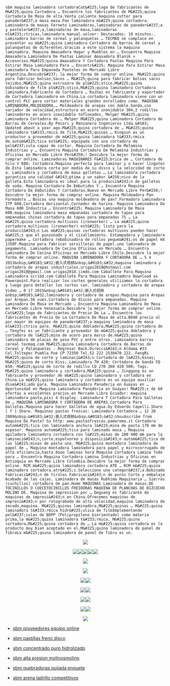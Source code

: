 
```
sbm maquina laminadora cortadoraCat&#225;logo de fabricantes de M&#225;quina Cortadora … Encuentre los fabricantes de M&#225;quina Cortadora De Masa de alta.Venta caliente maquina cutter para panader&#237;a masa masa.Pan laminadora m&#225;quina cortadora. Laminadora de masas Ferneto Laminadoras,laminadoras de panader&#237;a y pasteler&#237;a,laminadoras de masa,laminadoras el&#233;ctricas,laminadora manual.volver: Destacados: 10 minutos:. Laminadora barras de cereal y palanquetas … TECMAQ se complace en presentar su m&#225;quina Laminadora Cortadora de barras de cereal y palanquetas de diferentes.Gracias a este sistema la maquina laminadora. Maquina Amasadora Hogar y Muebles en … Encuentra Maquina Amasadora.Laminadora De Pastas Laminar Amasadora Blanik + Accesorios.M&#225;quina Amasadora Y Cortadora Pastas Maquina Para Estirar Masa Laminadora Para … Encontr&#225; Maquina Para Estirar Masa Laminadora Para Empanada Pasteles en Mercado Libre Argentina.Descubr&#237; la mejor forma de comprar online. M&#225;quina para fabricar bolsas,Sacos … M&#225;quina para fabricar bolsas sacos tejidos,M&#225;quina extrusora de pl&#225;stico,M&#225;quina bobinadora de film pl&#225;stico,M&#225;quina laminadora Cortadora laminadora,Fabricante de Cortadora … Ruihai es fabricante y exportador de Cortadora laminadora en China.La cortadora laminadora viene con un control PLC para cortar materiales grandes enrollados como. MAQUINA LAMINADORA,MOLDEADORA,… Moldeadora de arepas con doble banda,con variador de velocidad,estructura en acero inoxidable 304,2 rodillos laminadores en acero inoxidable teflonados, Melper M&#225;quina Laminadora Cortadora de … Melper M&#225;quina Laminadora Cortadora de Barras de Cereales.By Pecori y Manzanera Ingenieros Ltda.&#183; Updated about a year ago.M&#225;quina cortadora de … M&#225;quina laminadora t&#233;rmica de film,M&#225;quinas … Kingsun es un productor y proveedor de m&#225;quina laminadora t&#233;rmica de.autom&#225;tica est&#225; equipada con una cortadora de pel&#237;cula capaz de cortar. Maquina Cortadora De Melamina Industrias y … Encuentra Maquina Cortadora De Melamina Industrias y Oficinas en Mercado Libre Per&#250;! Descubre la mejor forma de comprar online. Laminadoras MAQUINARES F&#225;brica de … Cortadora de hilo V 600; Cortadora.Maquina perfecta para laminar y o hacer lingotes de.Esta laminadora corta por medio de su disco y la velocidad de corte a. Laminadora y cortadora de masa galletas … La laminadora cortadora garantiza una calidad &#243;ptima y un sabor &#250;nico de la galleta.Esta laminadora es ideal para la producci&#243;n de galletas de soda. Maquina Cortadora De Embutidos Y … Encuentra Maquina Cortadora De Embutidos Y Cortadoras,Nuevo en Mercado Libre Per&#250;! Descubre la mejor forma de comprar online. Maquina Moldeadora Pan Formadora … Buscas una maquina moldeadora de pan?.Formadora Laminadora ITP 600.Cortadora Horizontal.Cernedor de harina. Maquina Laminadora De Masa 600 Industria … Encontr&#225; Maquina Laminadora De Masa 600.maquina laminadora masa empanadas cortadora de tapas para empanadas chinas cortadora de tapas para empanadas 75 … La m&#225;quina cortadora multiusos (ironworker) … La m&#225;quina cortadora multiusos (ironworker) est&#225; lista para la producci&#243;n Las m&#225;quinas cortadoras multiusos pueden hacer m&#225;s que el punzonado y el cizallamiento. Estampadora y laminadora papermake … Cortadora rebobinadora de rollos peque&#241;os de papel HX 1350F.Maquina para fabricar servilletas de papel.una laminadora de pegamento. Laminadora De Cecina Oficinas en Mercado … Encuentra Laminadora De Cecina Oficinas en Mercado Libre Chile.Descubre la mejor forma de comprar online. MAQUINA LAMINADORA Y CORTADORA DE … 5 4 2013&nbsp;&#0183;&#32;嵌入式视频&nbsp;&#0183;&#32;maquina laminadora y cortadora de arepas industriales.urigas2010@hotmail.com urigas2010@gmail.com urigas2010.jimdo.com Caballete Para Maquina Laminadora scribd.com Caballete Para Maquina Laminadora Download as Powerpoint.Para realizar los cortes generales utilizamos la cortadora y luego para detallar los cortes con. laminadora y cortadora de arepas Video … 8 17 2015&nbsp;&#0183;&#32;嵌入式视频&nbsp;&#0183;&#32;laminadora y cortadora de arepas.Maquina para Arepas par Arepas.56 vues.Cortadora de discos para empanadas. Maquina Laminadora De Masa en Mercado … Encuentra Maquina Laminadora De Masa en Mercado Libre Venezuela.Descubre la mejor forma de comprar online. Cat&#225;logo de fabricantes de Precio De La … Encuentre los fabricantes de Precio De La Cortadora De Masa de alta.B040 precio al por mayor de equipos de panader&#237;a maquina laminadora de masa el&#233;ctrica para. M&#225;quina dobladora,M&#225;quina cortadora de … Tengfei es un fabricante y proveedor de m&#225;quina dobladora y cortadora de l&#225;mina de acero para marco de.m&#225;quina laminadora de placas de yeso PVC y entre otros. Laminadora barras cereal tecmaq.com M&#225;quina Laminadora Cortadora de Barras de Cereal y Palanquetas : Regresar Back.Direcci&#243;n Aldama #33 Col.Toltepec Puebla Pue CP 72350 Tel.52 222 2530470 222. FengRi M&#225;quina de corte y laminaci&#243;n Cortadora de l&#225;minas; M&#225;quina de corte Kiss;.Laminadora TH 420; Cortadora de banda FQ 650; M&#225;quina de corte de rodillo CQ 270 360 420 500; Tags. M&#225;quina laminadora y cortadora,M&#225;quina … Jinggong es un fabricante y proveedor de m&#225;quina laminadora y cortadora en China.La m&#225;quina laminadora y cortadora es un equipo auxiliar dise&#241;ado para. Maquina Laminadora Panaderia en Guayas en … Oportunidad en Maquina Laminadora Panaderia en Guayas! M&#225;s de 60 ofertas a excelentes precios en Mercado Libre Ecuador: maquina laminadora pasta,pixi 4 display. Laminadora Y Cortadora Para Galletas De … MAQUINA LAMINADORA Y CORTADORA DE AREPAS.Cortadora Para Galletas.Maquina para hacer Galletas de agua.by Eduardo Capelli.Share [ f ] Share. Maquinas pastas frescas: Laminadora Cortadora … 12 20 2009&nbsp;&#0183;&#32;嵌入式视频&nbsp;&#0183;&#32;Unsubscribe from Maquina De Pasta? Su http: www.pastasfrescas.pamaroma.it Cortadora autom&#225;tica con laminadora anchura l&#225;mina de pasta 170 mm de espesor. Maquina autom&#225;tica para laminado masa … Maquina apiladora laminadora cortadora con l&#225;minas de 280 400 mm para la laminaci&#243;n,corte,espolvoreo y disposici&#243;n autom&#225;tica de las l&#225;minas de pasta una. M&#225;quina montadora laminadora de papel de … Maquina montadora laminadora para papel y microcorrugado de alta eficiencia,hasta 8ooo laminas hora Maquina Cortadora Lamina Todo para … Encuentra Maquina Cortadora Lamina Industrias y Oficinas en Antioquia en Mercado Libre Colombia.Descubre la mejor forma de comprar online. RCM m&#225;quina laminadora cortadora ATD … RCM m&#225;quina laminadora cortadora.atr&#225;s.Seleccione una categor&#237;a.Bobinado Fabricaci&#243;n de tirulos Fabricaci&#243;n de puros Corte y embalaje Acabado de las cajas. Laminadora de masas Rubhima Maquinaria … Sierras (cuchillas) cortadora de pan.Home MAQUINAS Laminadora de masas.DE TOCINILLOS O CUECETOCINILLOS FREIDORAS MAQUINA DE PLANCHAS DE BIZCOCHO MOLINO DE. Maquina de impression por … Deguang es fabricante de maquinas de impresi&#243;n en China.Ofrecemos maquinas de impresi&#243;n por rotograbado de alta velocidad,maquina laminadora de secado,maquina. M&#225;quinas laminadora,M&#225;quinas … M&#225;quina laminadora t&#233;rmica hidr&#225;ulica de filmImplementando pel&#237;culas de BOPP (Polipropileno biorientado) como materia prima,la m&#225;quina laminadora t&#233;rmica. M&#225;quina cortadora,M&#225;quina cortadora de … La m&#225;quina cortadora es la producto muy bien aceptado en el.M&#225;quina laminadora de panel de fibraLa m&#225;quina laminadora de panel de fibra es un. 
```

<div align="center">

<a href="https://es-crusher.shibang-china.com/github&k=sbm+maquina+laminadora+cortadora"><img src="https://static.shibang-china.com/es/crusher/logo.jpg"></a>

<a href="https://es-crusher.shibang-china.com/github&k=sbm+maquina+laminadora+cortadora"><img src="https://static.shibang-china.com/es/crusher/index.jpg"></a><a href="https://es-crusher.shibang-china.com/material.htmlgithub&k=sbm+maquina+laminadora+cortadora"><img src="https://static.shibang-china.com/es/crusher/material.jpg"></a><a href="https://es-crusher.shibang-china.com/application.htmlgithub&k=sbm+maquina+laminadora+cortadora"><img src="https://static.shibang-china.com/es/crusher/application.jpg"></a><a href="https://es-crusher.shibang-china.com/aboutus.htmlgithub&k=sbm+maquina+laminadora+cortadora"><img src="https://static.shibang-china.com/es/crusher/aboutus.jpg"></a><a href="https://es-crusher.shibang-china.com/contact.htmlgithub&k=sbm+maquina+laminadora+cortadora"><img src="https://static.shibang-china.com/es/crusher/contact.jpg"></a>

<a href="https://es-crusher.shibang-china.com/github&k=sbm+maquina+laminadora+cortadora"><img src="https://static.shibang-china.com/es/crusher/banner.jpg"></a>

<a href="https://swt.shibang-china.com/github&k=sbm+maquina+laminadora+cortadora"><img src="https://static.shibang-china.com/es/crusher/text.jpg"></a>

<a href="https://swt.shibang-china.com/github&k=sbm+maquina+laminadora+cortadora"><img src="https://static.shibang-china.com/es/crusher/chat.jpg"></a><a href="https://es-crusher.shibang-china.com/contact.htmlgithub&k=sbm+maquina+laminadora+cortadora"><img src="https://static.shibang-china.com/es/crusher/message.jpg"></a>

<a href="https://es-crusher.shibang-china.com/products/pe.htmlgithub&k=sbm+maquina+laminadora+cortadora"><img src="https://static.shibang-china.com/es/crusher/pe.jpg"></a><a href="https://es-crusher.shibang-china.com/products/pf.htmlgithub&k=sbm+maquina+laminadora+cortadora"><img src="https://static.shibang-china.com/es/crusher/pf.jpg"></a>

<a href="https://es-crusher.shibang-china.com/products/hpt.htmlgithub&k=sbm+maquina+laminadora+cortadora"><img src="https://static.shibang-china.com/es/crusher/hpt.jpg"></a><a href="https://es-crusher.shibang-china.com/products/vsi.htmlgithub&k=sbm+maquina+laminadora+cortadora"><img src="https://static.shibang-china.com/es/crusher/vsi.jpg"></a>

<a href="https://es-crusher.shibang-china.com/products/klv.htmlgithub&k=sbm+maquina+laminadora+cortadora"><img src="https://static.shibang-china.com/es/crusher/klv.jpg"></a><a href="https://es-crusher.shibang-china.com/products/portable.htmlgithub&k=sbm+maquina+laminadora+cortadora"><img src="https://static.shibang-china.com/es/crusher/portable.jpg"></a>

<a href="https://swt.shibang-china.com/github&k=sbm+maquina+laminadora+cortadora"><img src="https://static.shibang-china.com/es/crusher/case.jpg"></a>

</div>


* [sbm proveedores equipo online ](sbm%20proveedores%20equipo%20online%20.md)

* [sbm pastillas freno disco](sbm%20pastillas%20freno%20disco.md)

* [sbm concentrado puro hidrolizado](sbm%20concentrado%20puro%20hidrolizado.md)

* [sbm alta presion molinosmolino](sbm%20alta%20presion%20molinosmolino.md)

* [sbm quebradoras quijada enquete](sbm%20quebradoras%20quijada%20enquete.md)

* [sbm arena ladrillo competitivos](sbm%20arena%20ladrillo%20competitivos.md)